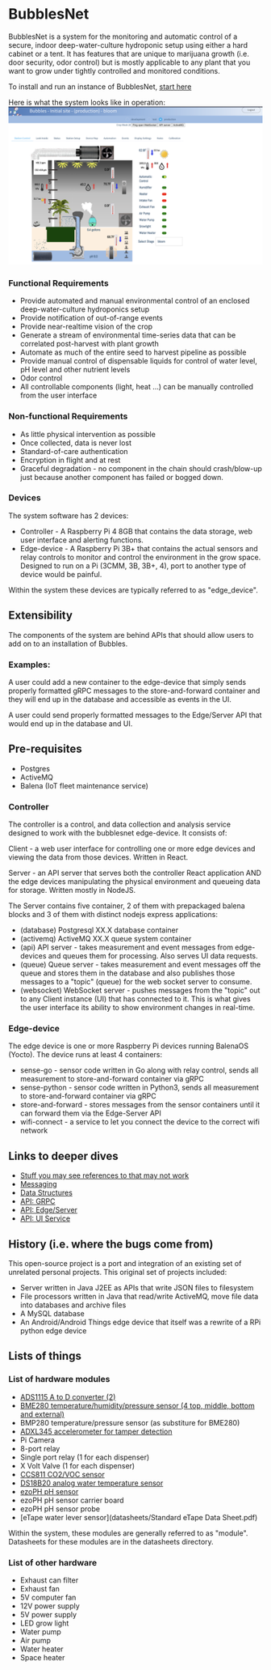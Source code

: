 # BubblesNet
BubblesNet is a system for the monitoring and automatic control of a secure, indoor deep-water-culture hydroponic 
setup using either a hard cabinet or a tent.  It has features that are unique to marijuana growth 
(i.e. door security, odor control) but is mostly applicable to any plant that you want to grow under
tightly controlled and monitored conditions.

To install and run an instance of BubblesNet, [start here](GettingStarted.md)

Here is what the system looks like in operation:
![A screenshot of the control tab](user_interface/Screen_Station_Control.png "The system control tab")

### Functional Requirements
  * Provide automated and manual environmental control of an enclosed deep-water-culture hydroponics setup
  * Provide notification of out-of-range events
  * Provide near-realtime vision of the crop
  * Generate a stream of environmental time-series data that can be correlated post-harvest with plant growth
  * Automate as much of the entire seed to harvest pipeline as possible
  * Provide manual control of dispensable liquids for control of water level, pH level and other nutrient levels
  * Odor control
  * All controllable components (light, heat ...) can be manually controlled from the user interface

### Non-functional Requirements
* As little physical intervention as possible
* Once collected, data is never lost
* Standard-of-care authentication
* Encryption in flight and at rest
* Graceful degradation - no component in the chain should crash/blow-up just because another component
has failed or bogged down.

### Devices
The system software has 2 devices:
* Controller - A Raspberry Pi 4 8GB that contains the data storage, web user interface and alerting functions. 
* Edge-device - A Raspberry Pi 3B+ that contains the actual sensors and relay controls to monitor and control the environment in the
grow space.  Designed to run on a Pi (3CMM, 3B, 3B+, 4), port to another type of device would be painful.

Within the system these devices are typically referred to as "edge_device".

## Extensibility
The components of the system are behind APIs that should allow users to add
on to an installation of Bubbles.

### Examples:

A user could add a new container to the edge-device that
simply sends properly formatted gRPC messages to the store-and-forward container
and they will end up in the database and accessible as events in the UI.

A user could send properly formatted messages to the Edge/Server API that
would end up in the database and UI.

## Pre-requisites
* Postgres 
* ActiveMQ
* Balena (IoT fleet maintenance service)

### Controller
The controller is a control, and data collection and analysis service designed to 
work with the bubblesnet edge-device.  It consists of:

Client - a web user interface for controlling one or more edge devices
and viewing the data from those devices.  Written in React.

Server - an API server that serves both the controller React application AND 
the edge devices manipulating the physical environment and queueing data for storage.  Written
mostly in NodeJS.

The Server contains five container, 2 of them with prepackaged balena blocks and 3 of them with distinct nodejs express applications:
* (database) Postgresql XX.X database container
* (activemq) ActiveMQ XX.X queue system container
* (api) API server - takes measurement and event messages from edge-devices and queues them for processing.  Also
  serves UI data requests. 
* (queue) Queue server - takes measurement and event messages off the queue and stores them in the database and also publishes
those messages to a "topic" (queue) for the web socket server to consume.
* (websocket) WebSocket server - pushes messages from the "topic" out to any Client instance (UI) that has connected to it. This
is what gives the user interface its ability to show environment changes in real-time.
  
### Edge-device
The edge device is one or more Raspberry Pi devices running BalenaOS (Yocto). The device runs at least
4 containers:
* sense-go - sensor code written in Go along with relay control, sends all measurement to store-and-forward container via gRPC
* sense-python - sensor code written in Python3, sends all measurement to store-and-forward container via gRPC
* store-and-forward - stores messages from the sensor containers until it can forward them via the Edge-Server API
* wifi-connect - a service to let you connect the device to the correct wifi network


## Links to deeper dives
* [Stuff you may see references to that may not work](StuffThatDoesntWorkRightNow.md)
* [Messaging](Messaging.md)
* [Data Structures](DataStructures.md)
* [API: GRPC](APIGRPC.md)
* [API: Edge/Server](APIEdge.md)
* [API: UI Service](APIUIService.md)

## History (i.e. where the bugs come from)
This open-source project is a port and integration of an existing set of unrelated personal projects.  This
original set of projects included:
* Server written in Java J2EE as APIs that write JSON files to filesystem
* File processors written in Java that read/write ActiveMQ, move file data into databases and archive files
* A MySQL database
* An Android/Android Things edge device that itself was a rewrite of a RPi python edge device

## Lists of things

### List of hardware modules
* [ADS1115 A to D converter (2)](datasheets/ads1115.pdf)
* [BME280 temperature/humidity/pressure sensor (4 top, middle, bottom and external)](datasheets/bst-bme280-ds002.pdf)
* BMP280 temperature/pressure sensor (as substiture for BME280)
* [ADXL345 accelerometer for tamper detection](datasheets/ADXL345.pdf)
* Pi Camera
* 8-port relay
* Single port relay (1 for each dispenser)
* X Volt Valve (1 for each dispenser)
* [CCS811 CO2/VOC sensor](datasheets/CCS811_Datasheet-DS000459.pdf)
* [DS18B20 analog water temperature sensor](datasheets/DS18B20.pdf)
* [ezoPH pH sensor](datasheets/pH_EZO_Datasheet.pdf)
* ezoPH pH sensor carrier board
* ezoPH pH sensor probe
* [eTape water lever sensor](datasheets/Standard eTape Data Sheet.pdf)

Within the system, these modules are generally referred to as "module".  Datasheets for these modules are in the datasheets directory.

### List of other hardware
* Exhaust can filter
* Exhaust fan
* 5V computer fan
* 12V power supply
* 5V power supply
* LED grow light
* Water pump
* Air pump
* Water heater
* Space heater



